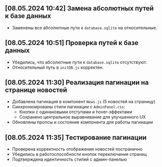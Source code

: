 ## [08.05.2024 10:42] Замена абсолютных путей к базе данных
- Заменены все абсолютные пути к `database.sqlite` на относительные.

## [08.05.2024 10:51] Проверка путей к базе данных
- Убедились, что абсолютные пути к `database.sqlite` отсутствуют.
- Относительный путь в `initDB.js` корректен.

## [08.05.2024 11:30] Реализация пагинации на странице новостей
- Добавлена пагинация в компонент `News.js` (5 новостей на страницу)
- Синхронизированы стили пагинации с `AdminPanel.css`:
  - Кнопки с одинаковыми отступами и hover-эффектами
  - Сохранено центральное выравнивание для улучшенного UX
- Обновлены пропсы и состояние компонента для работы пагинации

## [08.05.2024 11:35] Тестирование пагинации
- Проверена корректность отображения новостей постранично
- Убедились в работоспособности кнопок переключения страниц
- Подтверждена идентичность стилей с админ-панелью